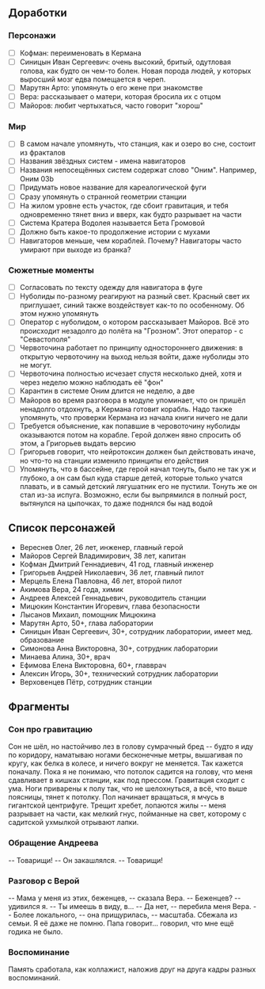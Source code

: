 ## Доработки

### Персонажи

- [ ] Кофман: переименовать в Кермана
- [ ] Синицын Иван Сергеевич: очень высокий, бритый, одутловая голова, как будто он чем-то болен. Новая порода людей, у которых выросший мозг едва помещается в череп.
- [ ] Марутян Арто: упомянуть о его жене при знакомстве
- [ ] Вера: рассказывает о матери, которая бросила их с отцом
- [ ] Майоров: любит чертыхаться, часто говорит "хорош"

### Мир

- [ ] В самом начале упомянуть, что станция, как и озеро во сне, состоит из фракталов
- [ ] Названия звёздных систем - имена навигаторов
- [ ] Названия непосещённых систем содержат слово "Оним". Например, Оним 03b
- [ ] Придумать новое название для кареалогической фуги
- [ ] Сразу упомянуть о странной геометрии станции
- [ ] На жилом уровне есть участок, где сбоит гравитация, и тебя одновременно тянет вниз и вверх, как будто разрывает на части
- [ ] Система Кратера Водолея называется Бета Громовой
- [ ] Должно быть какое-то продолжение истории с мухами
- [ ] Навигаторов меньше, чем кораблей. Почему? Навигаторы часто умирают при выходе из бранка?

### Сюжетные моменты

- [ ] Согласовать по тексту одежду для навигатора в фуге
- [ ] Нуболиды по-разному реагируют на разный свет. Красный свет их приглушает, синий также воздействует как-то по особенному. Об этом нужно упомянуть
- [ ] Оператор с нуболидом, о котором рассказывает Майоров. Всё это происходит незадолго до полёта на "Грозном". Этот оператор - с "Севастополя"
- [ ] Червоточина работает по принципу одностороннего движения: в открытую червоточину на выход нельзя войти, даже нуболиды это не могут.
- [ ] Червоточина полностью исчезает спустя несколько дней, хотя и через неделю можно наблюдать её "фон"
- [ ] Карантин в системе Оним длится не неделю, а две
- [ ] Майоров во время разговора в модуле упоминает, что он пришёл ненадолго отдохнуть, а Кермана готовит корабль. Надо также упомянуть, что проверки Кермана из начала книги ничего не дали
- [ ] Требуется объяснение, как попавшие в черовоточину нуболиды оказываются потом на корабле. Герой должен явно спросить об этом, а Григорьев выдать версию
- [ ] Григорьев говорит, что нейротоксин должен был действовать иначе, но что-то на станции изменило принципы его действия
- [ ] Упомянуть, что в бассейне, где герой начал тонуть, было не так уж и глубоко, а он сам был куда старше детей, которые только учатся плавать, и в самый детский лягушатник его не пустили. Тонуть же он стал из-за испуга. Возможно, если бы выпрямился в полный рост, вытянулся на цыпочках, то даже поднялся бы над водой

## Список персонажей

* Вереснев Олег, 26 лет, инженер, главный герой
* Майоров Сергей Владимирович, 38 лет, капитан
* Кофман Дмитрий Геннадиевич, 41 год, главный инженер
* Григорьев Андрей Николаевич, 36 лет, главный пилот
* Мерцель Елена Павловна, 46 лет, второй пилот
* Акимова Вера, 24 года, химик
* Андреев Алексей Геннадьевич, руководитель станции
* Мицюкин Константин Игоревич, глава безопасности
* Лысанов Михаил, помощник Мицюкина
* Марутян Арто, 50+, глава лаборатории
* Синицын Иван Сергеевич, 30+, сотрудник лаборатории,  имеет мед. образование
* Симонова Анна Викторовна, 30+, сотрудник лаборатории
* Минаева Алина, 30+, врач
* Ефимова Елена Викторовна, 60+, главврач
* Алексин Игорь, 30+, технический сотрудник лаборатории
* Верховенцев Пётр, сотрудник станции

## Фрагменты

### Сон про гравитацию

Сон не шёл, но настойчиво лез в голову сумрачный бред -- будто я иду по коридору, наматываю ногами бесконечные метры, вышагивая по кругу, как белка в колесе, и ничего вокруг не меняется. Так кажется поначалу. Пока я не понимаю, что потолок садится на голову, что меня сдавливает в кишках станции, как под прессом. Гравитация сходит с ума. Ноги приварены к полу так, что не шелохнуться, а всё, что выше поясницы, тянет к потолку. Пол начинает вращаться, я мчусь в гигантской центрифуге. Трещит хребет, лопаются жилы -- меня разрывает на части, как мелкий гнус, пойманные на свет, которому с садитской ухмылкой отрывают лапки.

### Обращение Андреева

-- Товарищи! -- Он закашлялся. -- Товарищи!

### Разговор с Верой

-- Мама у меня из этих, беженцев, -- сказала Вера.
-- Беженцев? -- удивился я. -- Ты имеешь в виду, в...
-- Да нет, -- перебила меня Вера. -- Более локального, -- она прищурилась, -- масштаба. Сбежала из семьи. Я её даже не помню. Папа говорит... говорил, что мне ещё годика не было.

### Воспоминание

Память сработала, как коллажист, наложив друг на друга кадры разных воспоминаний.